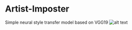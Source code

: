 # Artist-Imposter
Simple neural style transfer model based on VGG19
![alt text](https://github.com/LhjiuG/Artis-imposter/blob/main/image.jpg?raw=true)
